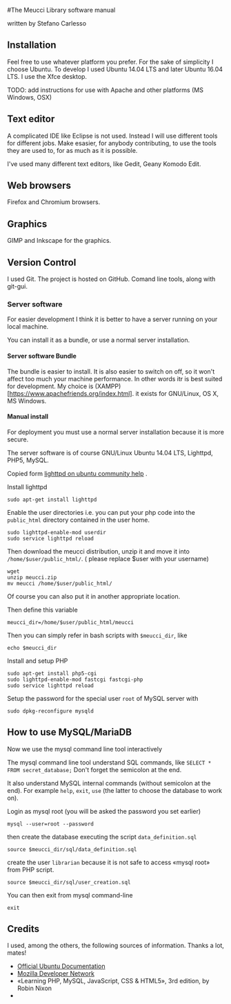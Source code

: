 #The Meucci Library software manual

written by Stefano Carlesso


## Installation

Feel free to use whatever platform you prefer. For the sake of simplicity I
choose Ubuntu. To develop I used Ubuntu 14.04 LTS and later Ubuntu 16.04 LTS.
I use the Xfce desktop.

TODO: add instructions for use with Apache and other platforms (MS Windows, OSX)


## Text editor

A complicated IDE like Eclipse is not used. Instead I will use different tools
for different jobs. Make esasier, for anybody contributing, to use the tools 
they are used to, for as much as it is possible.

I've used many different text editors, like Gedit, Geany  Komodo Edit. 


## Web browsers

Firefox and Chromium browsers.


## Graphics

GIMP and Inkscape for the graphics.


##  


## Version Control

I used Git. The project is hosted on GitHub. Comand line tools, along with 
git-gui.


### Server software
For 
easier development I think it is better to have a server running on your local 
machine. 

You can install it as a bundle, or use a normal server installation.


#### Server software Bundle

The bundle is easier to install. It is also easier to switch on off, so it 
won't affect too much your machine 
performance. In other words itr is best suited for development. 
My choice is (XAMPP)[https://www.apachefriends.org/index.html]. it exists for 
GNU/Linux, OS X, MS Windows. 


#### Manual install

For deployment you must use a normal server installation because it is more 
secure.

The server software is of course GNU/Linux Ubuntu 14.04 LTS,  Lighttpd, PHP5, 
MySQL.

Copied form
[lighttpd on ubuntu community help](https://help.ubuntu.com/community/lighttpd) . 

Install lighttpd

	sudo apt-get install lighttpd

Enable the user directories i.e. you can put your php code into the  `public_html`
directory contained in the user home.

	sudo lighttpd-enable-mod userdir
	sudo service lighttpd reload

Then download the meucci distribution, unzip it and move it
into `/home/$user/public_html/`. ( please replace $user with your username)

	wget 
	unzip meucci.zip
	mv meucci /home/$user/public_html/

Of course you can also put it in another appropriate location.

Then define this variable

	meucci_dir=/home/$user/public_html/meucci

Then you can simply refer in bash scripts with `$meucci_dir`, like

	echo $meucci_dir

Install and setup PHP

	sudo apt-get install php5-cgi
	sudo lighttpd-enable-mod fastcgi fastcgi-php
	sudo service lighttpd reload

Setup the password for the special user `root` of MySQL server with

	sudo dpkg-reconfigure mysqld



## How to use MySQL/MariaDB

Now we use the mysql command line tool interactively

The mysql command line tool understand SQL commands, like 
`SELECT * FROM secret_database;` Don't forget the semicolon at the end.

It also understand MySQL internal commands (without semicolon at the end). For
example `help`, `exit`, `use` (the latter to choose the database to work on).
	
Login as mysql root (you will be asked the password you set earlier)

	mysql --user=root --password

then create the database executing the script `data_definition.sql`

	source $meucci_dir/sql/data_definition.sql

create the user `librarian` because it is not safe to access «mysql root» from
PHP script.

	source $meucci_dir/sql/user_creation.sql

You can then exit from mysql command-line

	exit


## Credits

I used, among the others,  the following sources of information. Thanks a lot,
mates!

+ [Official Ubuntu Documentation](https://help.ubuntu.com/)
+ [Mozilla Developer Network](https://developer.mozilla.org/en-US/)
+ «Learning PHP, MySQL, JavaScript, CSS & HTML5», 3rd edition,  by Robin Nixon
+ 




